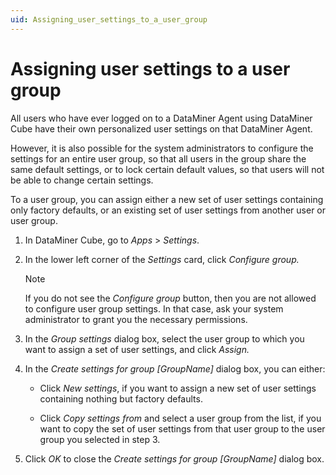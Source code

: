 ```yaml
---
uid: Assigning_user_settings_to_a_user_group
---
```


# Assigning user settings to a user group

All users who have ever logged on to a DataMiner Agent using DataMiner Cube have their own personalized user settings on that DataMiner Agent.

However, it is also possible for the system administrators to configure the settings for an entire user group, so that all users in the group share the same default settings, or to lock certain default values, so that users will not be able to change certain settings.

To a user group, you can assign either a new set of user settings containing only factory defaults, or an existing set of user settings from another user or user group.

1. In DataMiner Cube, go to *Apps* > *Settings*.

2. In the lower left corner of the *Settings* card, click *Configure group.*

    > [!NOTE]
    > If you do not see the *Configure group* button, then you are not allowed to configure user group settings. In that case, ask your system administrator to grant you the necessary permissions.

3. In the *Group settings* dialog box, select the user group to which you want to assign a set of user settings, and click *Assign.*

4. In the *Create settings for group \[GroupName\]* dialog box, you can either:

    - Click *New settings*, if you want to assign a new set of user settings containing nothing but factory defaults.

    - Click *Copy settings from* and select a user group from the list, if you want to copy the set of user settings from that user group to the user group you selected in step 3.

5. Click *OK* to close the *Create settings for group \[GroupName\]* dialog box.
